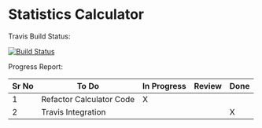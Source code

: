 # Statistics Calculator

Travis Build Status:

[![Build Status](https://travis-ci.com/meahesachin/statscalc.svg?branch=main)](https://travis-ci.com/meahesachin/statscalc)


Progress Report:

| Sr No       | To Do       | In Progress | Review      | Done     |
| ----------- | ----------- |-----------  | ----------- |-----------
| 1           | Refactor Calculator Code | X
| 2           | Travis Integration| | | X | 
